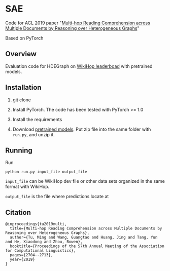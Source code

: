 # SAE
Code for ACL 2019 paper "[Multi-hop Reading Comprehension across Multiple Documents by Reasoning over Heterogeneous Graphs](https://www.aclweb.org/anthology/P19-1260/)"

Based on PyTorch

## Overview
Evaluation code for HDEGraph on [WikiHop leaderboad](http://qangaroo.cs.ucl.ac.uk/leaderboard.html) with pretrained models. 

## Installation
1. git clone

2. Install PyTorch. The code has been tested with PyTorch >= 1.0

2. Install the requirements

3. Download [pretrained models](https://drive.google.com/open?id=10tk8Ny-KklmLm7oPfpRcDkWUdTcWxT-7). Put zip file into the same folder with `run.py`, and unzip it.

## Running
Run
```
python run.py input_file output_file
```

`input_file` can be WikiHop dev file or other data sets organized in the same format with WikiHop.

`output_file` is the file where predictions locate at

## Citation
```
@inproceedings{tu2019multi,
  title={Multi-hop Reading Comprehension across Multiple Documents by Reasoning over Heterogeneous Graphs},
  author={Tu, Ming and Wang, Guangtao and Huang, Jing and Tang, Yun and He, Xiaodong and Zhou, Bowen},
  booktitle={Proceedings of the 57th Annual Meeting of the Association for Computational Linguistics},
  pages={2704--2713},
  year={2019}
}
```
